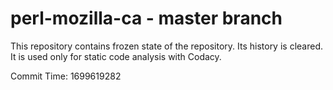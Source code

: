 # perl-mozilla-ca - master branch

This repository contains frozen state of the repository.
Its history is cleared. It is used only for static code
analysis with Codacy.

Commit Time: 1699619282